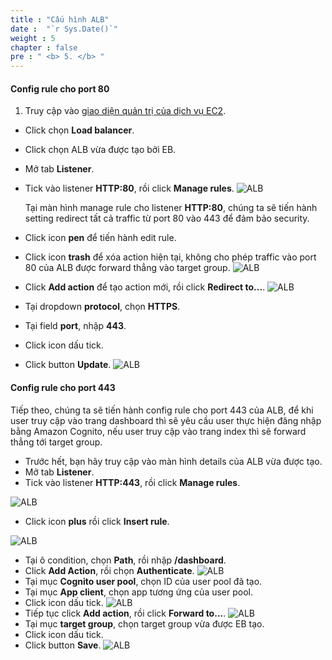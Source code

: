 ```yaml
---
title : "Cấu hình ALB"
date :  "`r Sys.Date()`" 
weight : 5
chapter : false
pre : " <b> 5. </b> "
---
```


#### Config rule cho port 80
1. Truy cập vào [giao diện quản trị của dịch vụ EC2](https://console.aws.amazon.com/ec2/v2/home).
  + Click chọn **Load balancer**.
  + Click chọn ALB vừa được tạo bởi EB.
  + Mở tab **Listener**.
  + Tick vào listener **HTTP:80**, rồi click **Manage rules**.
![ALB](/images/3.alb/005-alb.png)

    Tại màn hình manage rule cho listener **HTTP:80**, chúng ta sẽ tiến hành setting redirect tất cả traffic từ port 80 vào 443 để đảm bảo security. 
  + Click icon **pen** để tiến hành edit rule.
  + Click icon **trash** để xóa action hiện tại, không cho phép traffic vào port 80 của ALB được forward thẳng vào target group.
![ALB](/images/3.alb/006-alb.png)
  + Click **Add action** để tạo action mới, rồi click **Redirect to...**.
![ALB](/images/3.alb/007-alb.png)

  + Tại dropdown **protocol**, chọn **HTTPS**.
  + Tại field **port**, nhập **443**.
  + Click icon dấu tick.
  + Click button **Update**.
![ALB](/images/3.alb/008-alb.png)

#### Config rule cho port 443
  Tiếp theo, chúng ta sẽ tiến hành config rule cho port 443 của ALB, để khi user truy cập vào trang dashboard thì sẽ yêu cầu user thực hiện đăng nhập bằng Amazon Cognito, nếu user truy cập vào trang index thì sẽ forward thẳng tới target group.
  + Trước hết, bạn hãy truy cập vào màn hình details của ALB vừa được tạo.
  + Mở tab **Listener**.
  + Tick vào listener **HTTP:443**, rồi click **Manage rules**.

![ALB](/images/3.alb/009-alb.png)
  + Click icon **plus** rồi click **Insert rule**. 

![ALB](/images/3.alb/010-alb.png)
  + Tại ô condition, chọn **Path**, rồi nhập **/dashboard**.
  + Click **Add Action**, rồi chọn **Authenticate**.
![ALB](/images/3.alb/011-alb.png)
  + Tại mục **Cognito user pool**, chọn ID của user pool đã tạo.
  + Tại mục **App client**, chọn app tương ứng của user pool.
  + Click icon dấu tick.
![ALB](/images/3.alb/012-alb.png)
  + Tiếp tục click **Add action**, rồi click **Forward to...**.
![ALB](/images/3.alb/013-alb.png)
  + Tại mục **target group**, chọn target group vừa được EB tạo.
  + Click icon dấu tick.
  + Click button **Save**.
  ![ALB](/images/3.alb/014-alb.png)


      


